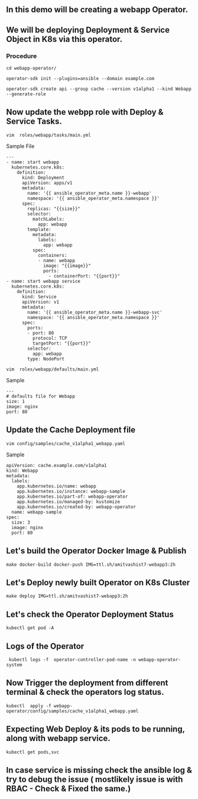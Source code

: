 ## In this demo will be creating a webapp Operator. 

## We will be deploying Deployment & Service Object in K8s via this operator. 

### Procedure
```
cd webapp-operator/
```
```
operator-sdk init --plugins=ansible --domain example.com
```
```
operator-sdk create api --group cache --version v1alpha1 --kind Webapp --generate-role
```

## Now update the webpp role with Deploy & Service Tasks. 
```
vim  roles/webapp/tasks/main.yml 
```



Sample File 
```
---
- name: start webapp
  kubernetes.core.k8s:
    definition:
      kind: Deployment
      apiVersion: apps/v1
      metadata:
        name: '{{ ansible_operator_meta.name }}-webapp'
        namespace: '{{ ansible_operator_meta.namespace }}'
      spec:
        replicas: "{{size}}"
        selector:
          matchLabels:
            app: webapp
        template:
          metadata:
            labels:
              app: webapp
          spec:
            containers:
            - name: webapp
              image: "{{image}}"
              ports:
                - containerPort: "{{port}}"  
- name: start webapp service
  kubernetes.core.k8s:
    definition:
      kind: Service
      apiVersion: v1
      metadata:
        name: '{{ ansible_operator_meta.name }}-webapp-svc'
        namespace: '{{ ansible_operator_meta.namespace }}'
      spec:
        ports:
        - port: 80
          protocol: TCP
          targetPort: "{{port}}"
        selector:
          app: webapp
        type: NodePort
```


```
vim  roles/webapp/defaults/main.yml 
```

Sample
```
---
# defaults file for Webapp
size: 1
image: nginx
port: 80
```

## Update the Cache Deployment file 
```
vim config/samples/cache_v1alpha1_webapp.yaml
```

Sample
```
apiVersion: cache.example.com/v1alpha1
kind: Webapp
metadata:
  labels:
    app.kubernetes.io/name: webapp
    app.kubernetes.io/instance: webapp-sample
    app.kubernetes.io/part-of: webapp-operator
    app.kubernetes.io/managed-by: kustomize
    app.kubernetes.io/created-by: webapp-operator
  name: webapp-sample
spec:
  size: 3
  image: nginx
  port: 80
```

## Let's build the Operator Docker Image & Publish 

```
make docker-build docker-push IMG=ttl.sh/amitvashist7-webapp3:2h
```

## Let's Deploy newly built Operator on K8s Cluster
```
make deploy IMG=ttl.sh/amitvashist7-webapp3:2h
```

## Let's check the Operator Deployment Status 
```
kubectl get pod -A 
```

## Logs of the Operator
```
 kubectl logs -f  operator-controller-pod-name -n webapp-operator-system
```

## Now Trigger the deployment from different terminal & check the operators log status.
```
kubectl  apply -f webapp-operator/config/samples/cache_v1alpha1_webapp.yaml
```

## Expecting Web Deploy & its pods to be running, along with webapp service. 
```
kubectl get pods,svc 
```

## In case service is missing check the ansible log & try to debug the issue ( mostlikely issue is with RBAC - Check & Fixed the same.)



